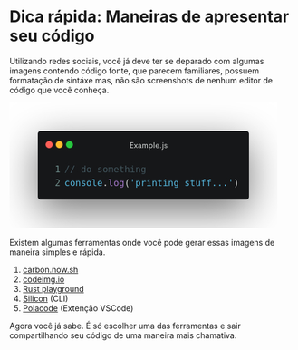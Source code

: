 # Dica rápida: Maneiras de apresentar seu código

Utilizando redes sociais, você já deve ter se deparado com algumas imagens contendo código fonte, que parecem familiares, possuem formatação de sintáxe mas, não são screenshots de nenhum editor de código que você conheça.

![image](example.jpeg)

Existem algumas ferramentas onde você pode gerar essas imagens de maneira simples e rápida.

1. [carbon.now.sh](https://carbon.now.sh/)
1. [codeimg.io](https://codeimg.io/)
1. [Rust playground](https://play.rust-lang.org/)
1. [Silicon](https://github.com/Aloxaf/silicon) (CLI)
1. [Polacode](https://github.com/octref/polacode) (Extenção VSCode)

Agora você já sabe. É só escolher uma das ferramentas e sair compartilhando seu código de uma maneira mais chamativa.

